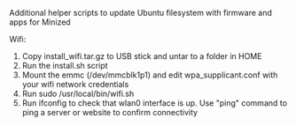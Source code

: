Additional helper scripts to update Ubuntu filesystem with firmware and apps for Minized

Wifi:
1) Copy install_wifi.tar.gz to USB stick and untar to a folder in HOME
2) Run the install.sh script
3) Mount the emmc (/dev/mmcblk1p1) and edit wpa_supplicant.conf with your wifi network credentials
4) Run sudo /usr/local/bin/wifi.sh
5) Run ifconfig to check that wlan0 interface is up.  Use "ping" command to ping a server or website to 
confirm connectivity

